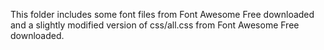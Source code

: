 This folder includes some font files from Font Awesome Free downloaded and a slightly modified version of css/all.css from Font Awesome Free downloaded.
